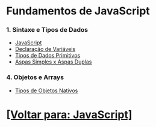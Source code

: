 # Fundamentos de JavaScript

### 1. Sintaxe e Tipos de Dados

- [JavaScript](./1-sintaxe-tipos-dados/1-JavaScript.md)
- [Declaração de Variáveis](./1-sintaxe-tipos-dados/2-declaracao-variaveis.md)
- [Tipos de Dados Primitivos](./1-sintaxe-tipos-dados/3-tipos-dados-primitivos.md)
- [Aspas Simples x Aspas Duplas](./1-sintaxe-tipos-dados/4-aspas-simples-x-aspas-duplas.md)
<!--
- Template Literal
- NaN
- Infinity
- Escopo
- Operadores

### 2. Estruturas de Controle

- Condicionais
- Operadores
- Laços de Repetição
- `break` e `continue`

### 3. Funções

- Declaração de Funções
- Operadores
- Parâmetros e Valores de Retorno
- Arrow Functions
- Immediately Invoked Function Expressions 
- Funções Anônimas
- Funções de Ordem Superior
-->

### 4. Objetos e Arrays

<!--
- Objetos
+ Objetos Declarados com `const`
+ Comparando dois Objetos
- Operadores
- Objetos Globais
- Criação e Manipulação de Objetos
-->

- [Tipos de Objetos Nativos](./4-objetos-arrays/1-tipos-objetos-nativos/1-tipos-objetos-nativos.md)

<!--
- Template Literals
+ Utilizando a Crase Dentro de um Template Literal
- Tipos de Objetos
- Métodos de Objetos
- Namespaces
- Criação e Manipulação de Arrays
- Métodos de Array (`map`, `filter`, `reduce`, `forEach`, etc.)
-->

# [[Voltar para: JavaScript]](../JavaScript.md)